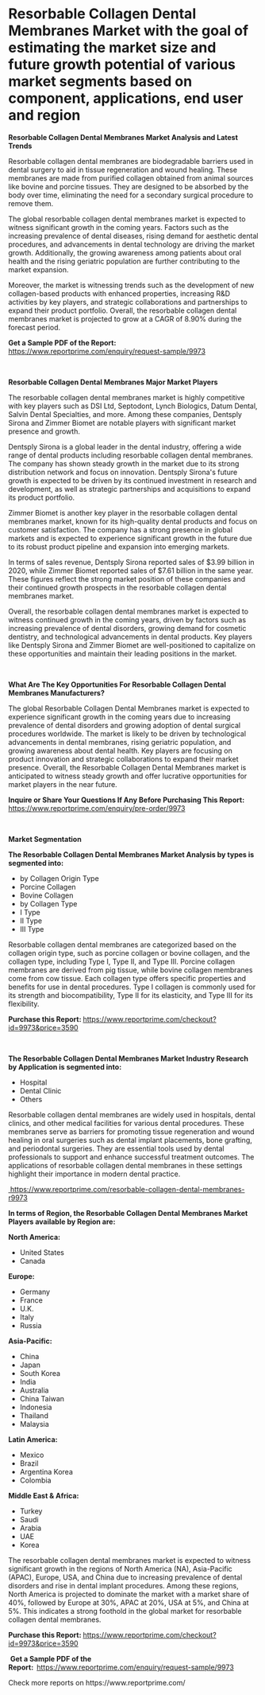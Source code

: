 <p><h1>Resorbable Collagen Dental Membranes Market with the goal of estimating the market size and future growth potential of various market segments based on component, applications, end user and region</h1></p><p><strong>Resorbable Collagen Dental Membranes Market Analysis and Latest Trends</strong></p>
<p><p>Resorbable collagen dental membranes are biodegradable barriers used in dental surgery to aid in tissue regeneration and wound healing. These membranes are made from purified collagen obtained from animal sources like bovine and porcine tissues. They are designed to be absorbed by the body over time, eliminating the need for a secondary surgical procedure to remove them.</p><p>The global resorbable collagen dental membranes market is expected to witness significant growth in the coming years. Factors such as the increasing prevalence of dental diseases, rising demand for aesthetic dental procedures, and advancements in dental technology are driving the market growth. Additionally, the growing awareness among patients about oral health and the rising geriatric population are further contributing to the market expansion.</p><p>Moreover, the market is witnessing trends such as the development of new collagen-based products with enhanced properties, increasing R&D activities by key players, and strategic collaborations and partnerships to expand their product portfolio. Overall, the resorbable collagen dental membranes market is projected to grow at a CAGR of 8.90% during the forecast period.</p></p>
<p><strong>Get a Sample PDF of the Report:&nbsp;</strong> <a href="https://www.reportprime.com/enquiry/request-sample/9973">https://www.reportprime.com/enquiry/request-sample/9973</a></p>
<p>&nbsp;</p>
<p><strong>Resorbable Collagen Dental Membranes Major Market Players</strong></p>
<p><p>The resorbable collagen dental membranes market is highly competitive with key players such as DSI Ltd, Septodont, Lynch Biologics, Datum Dental, Salvin Dental Specialties, and more. Among these companies, Dentsply Sirona and Zimmer Biomet are notable players with significant market presence and growth.</p><p>Dentsply Sirona is a global leader in the dental industry, offering a wide range of dental products including resorbable collagen dental membranes. The company has shown steady growth in the market due to its strong distribution network and focus on innovation. Dentsply Sirona's future growth is expected to be driven by its continued investment in research and development, as well as strategic partnerships and acquisitions to expand its product portfolio.</p><p>Zimmer Biomet is another key player in the resorbable collagen dental membranes market, known for its high-quality dental products and focus on customer satisfaction. The company has a strong presence in global markets and is expected to experience significant growth in the future due to its robust product pipeline and expansion into emerging markets.</p><p>In terms of sales revenue, Dentsply Sirona reported sales of $3.99 billion in 2020, while Zimmer Biomet reported sales of $7.61 billion in the same year. These figures reflect the strong market position of these companies and their continued growth prospects in the resorbable collagen dental membranes market.</p><p>Overall, the resorbable collagen dental membranes market is expected to witness continued growth in the coming years, driven by factors such as increasing prevalence of dental disorders, growing demand for cosmetic dentistry, and technological advancements in dental products. Key players like Dentsply Sirona and Zimmer Biomet are well-positioned to capitalize on these opportunities and maintain their leading positions in the market.</p></p>
<p>&nbsp;</p>
<p><strong>What Are The Key Opportunities For Resorbable Collagen Dental Membranes Manufacturers?</strong></p>
<p><p>The global Resorbable Collagen Dental Membranes market is expected to experience significant growth in the coming years due to increasing prevalence of dental disorders and growing adoption of dental surgical procedures worldwide. The market is likely to be driven by technological advancements in dental membranes, rising geriatric population, and growing awareness about dental health. Key players are focusing on product innovation and strategic collaborations to expand their market presence. Overall, the Resorbable Collagen Dental Membranes market is anticipated to witness steady growth and offer lucrative opportunities for market players in the near future.</p></p>
<p><strong>Inquire or Share Your Questions If Any Before Purchasing This Report:</strong> <a href="https://www.reportprime.com/enquiry/pre-order/9973">https://www.reportprime.com/enquiry/pre-order/9973</a></p>
<p>&nbsp;</p>
<p><strong>Market Segmentation</strong></p>
<p><strong>The Resorbable Collagen Dental Membranes Market Analysis by types is segmented into:</strong></p>
<p><ul><li>by Collagen Origin Type</li><li>Porcine Collagen</li><li>Bovine Collagen</li><li>by Collagen Type</li><li>I Type</li><li>II Type</li><li>III Type</li></ul></p>
<p><p>Resorbable collagen dental membranes are categorized based on the collagen origin type, such as porcine collagen or bovine collagen, and the collagen type, including Type I, Type II, and Type III. Porcine collagen membranes are derived from pig tissue, while bovine collagen membranes come from cow tissue. Each collagen type offers specific properties and benefits for use in dental procedures. Type I collagen is commonly used for its strength and biocompatibility, Type II for its elasticity, and Type III for its flexibility.</p></p>
<p><strong>Purchase this Report:&nbsp;</strong><a href="https://www.reportprime.com/checkout?id=9973&price=3590">https://www.reportprime.com/checkout?id=9973&price=3590</a></p>
<p>&nbsp;</p>
<p><strong>The Resorbable Collagen Dental Membranes Market Industry Research by Application is segmented into:</strong></p>
<p><ul><li>Hospital</li><li>Dental Clinic</li><li>Others</li></ul></p>
<p><p>Resorbable collagen dental membranes are widely used in hospitals, dental clinics, and other medical facilities for various dental procedures. These membranes serve as barriers for promoting tissue regeneration and wound healing in oral surgeries such as dental implant placements, bone grafting, and periodontal surgeries. They are essential tools used by dental professionals to support and enhance successful treatment outcomes. The applications of resorbable collagen dental membranes in these settings highlight their importance in modern dental practice.</p></p>
<p><a href="https://www.reportprime.com/resorbable-collagen-dental-membranes-r9973">&nbsp;https://www.reportprime.com/resorbable-collagen-dental-membranes-r9973</a></p>
<p><strong>In terms of Region, the Resorbable Collagen Dental Membranes Market Players available by Region are:</strong></p>
<p>
    <p> <strong> North America: </strong>
        <ul>
            <li>United States</li>
            <li>Canada</li>
        </ul>
        </p> 
    <p> <strong> Europe: </strong>
        <ul>
            <li>Germany</li>
            <li>France</li>
            <li>U.K.</li>
            <li>Italy</li>
            <li>Russia</li>
        </ul>
        </p> 
    <p> <strong> Asia-Pacific: </strong>
        <ul>
            <li>China</li>
            <li>Japan</li>
            <li>South Korea</li>
            <li>India</li>
            <li>Australia</li>
            <li>China Taiwan</li>
            <li>Indonesia</li>
            <li>Thailand</li>
            <li>Malaysia</li>
        </ul>
        </p> 
    <p> <strong> Latin America: </strong>
        <ul>
            <li>Mexico</li>
            <li>Brazil</li>
            <li>Argentina Korea</li>
            <li>Colombia</li>
        </ul>
        </p> 
    <p> <strong> Middle East & Africa: </strong>
        <ul>
            <li>Turkey</li>
            <li>Saudi</li>
            <li>Arabia</li>
            <li>UAE</li>
            <li>Korea</li>
        </ul>
    </p>
    </p>
<p><p>The resorbable collagen dental membranes market is expected to witness significant growth in the regions of North America (NA), Asia-Pacific (APAC), Europe, USA, and China due to increasing prevalence of dental disorders and rise in dental implant procedures. Among these regions, North America is projected to dominate the market with a market share of 40%, followed by Europe at 30%, APAC at 20%, USA at 5%, and China at 5%. This indicates a strong foothold in the global market for resorbable collagen dental membranes.</p></p>
<p><strong>Purchase this Report: </strong><a href="https://www.reportprime.com/checkout?id=9973&price=3590">https://www.reportprime.com/checkout?id=9973&price=3590</a></p>
<p>&nbsp;<strong>Get a Sample PDF of the Report:&nbsp;&nbsp;</strong><a href="https://www.reportprime.com/enquiry/request-sample/9973">https://www.reportprime.com/enquiry/request-sample/9973</a></p>
<p><strong></strong></p>
<p>Check more reports on https://www.reportprime.com/</p>